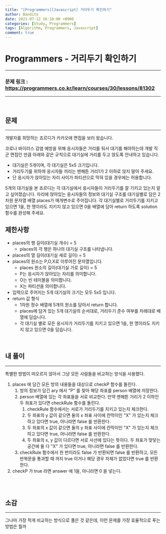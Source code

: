 ```yaml
---
title: "[Programmers][Javascript] 거리두기 확인하기"
author: Bandito
date: 2021-07-12 16:10:00 +0900
categories: [Study, Programmers]
tags: [Algorithm, Programmers, Javascript]
comment: true
---
```

 
# Programmers - 거리두기 확인하기

***
### 문제 링크 : <https://programmers.co.kr/learn/courses/30/lessons/81302>

***

<br/>

## 문제
***

개발자를 희망하는 죠르디가 카카오에 면접을 보러 왔습니다.

코로나 바이러스 감염 예방을 위해 응시자들은 거리를 둬서 대기를 해야하는데 개발 직군 면접인 만큼
아래와 같은 규칙으로 대기실에 거리를 두고 앉도록 안내하고 있습니다.

+ 대기실은 5개이며, 각 대기실은 5x5 크기입니다.
+ 거리두기를 위하여 응시자들 끼리는 맨해튼 거리1가 2 이하로 앉지 말아 주세요.
+ 단 응시자가 앉아있는 자리 사이가 파티션으로 막혀 있을 경우에는 허용합니다.

5개의 대기실을 본 죠르디는 각 대기실에서 응시자들이 거리두기를 잘 기키고 있는지 알고 싶어졌습니다. 자리에 앉아있는 응시자들의 정보와 대기실 구조를 대기실별로 담은 2차원 문자열 배열 places가 매개변수로 주어집니다. 각 대기실별로 거리두기를 지키고 있으면 1을, 한 명이라도 지키지 않고 있으면 0을 배열에 담아 return 하도록 solution 함수를 완성해 주세요.

## 제한사항

+ places의 행 길이(대기실 개수) = 5
    - places의 각 행은 하나의 대기실 구조를 나타냅니다.
+ places의 열 길이(대기실 세로 길이) = 5
+ places의 원소는 P,O,X로 이루어진 문자열입니다.
    - places 원소의 길이(대기실 가로 길이) = 5
    - P는 응시자가 앉아있는 자리를 의미합니다.
    - O는 빈 테이블을 의미합니다.
    - X는 파티션을 의미합니다.
+ 입력으로 주어지는 5개 대기실의 크기는 모두 5x5 입니다.
+ return 값 형식
    - 1차원 정수 배열에 5개의 원소를 담아서 return 합니다.
    - places에 담겨 있는 5개 대기실의 순서대로, 거리두기 준수 여부를 차례대로 배열에 담습니다.
    - 각 대기실 별로 모든 응시자가 거리두기를 지키고 있으면 1을, 한 명이라도 지키지 않고 있으면 0을 담습니다.

<br/>


## 내 풀이
***

특별한 방법이 떠오르지 않아서 그냥 모든 사람들을 비교하는 방식을 사용했다.

1. places 에 담긴 모든 방의 내용들을 대상으로 checkP 함수를 돌린다.
    1. 방의 정보가 담긴 ary 에서 "P" 를 찾아 해당 좌표를 person 배열에 저장한다.
    2. person 배열에 있는 각 좌표들을 서로 비교한다. 만약 맨해튼 거리가 2 이하인 두 좌표가 있다면 checkRule 함수를 돌린다.
        1. checkRule 함수에서는 서로가 거리두기를 지키고 있는지 체크한다.
        2. 두 좌표의 y 값이 같으면 둘의 x 좌표 사이에 칸막이인 "X" 가 있는지 체크하고 있다면 true, 아니라면 false 를 반환한다.
        3. 두 좌표의 x 값이 같으면 둘의 y 좌표 사이에 칸막이인 "X" 가 있는지 체크하고 있다면 true, 아니라면 false 를 반환한다.
        4. 두 좌표의 x, y 값이 다르다면 서로 사선에 있다는 뜻이다. 두 좌표가 맞닿는 공간에 둘 다 "X" 가 있다면 true, 아니라면 false 를 반환한다.
    3. checkRule 함수에서 한 번이라도 false 가 반환되면 false 를 반환하고, 모든 반복문을 통과할 때 까지 true 이거나 해당 경우 자체가 없었다면 true 를 반환한다.
2. checkP 가 true 라면 answer 에 1을, 아니라면 0 을 넣는다.


<br/>

<script src="https://gist.github.com/Suppplier/f925169e8b5c15ad02d4ff7e27060a1e.js"></script>

<br/>


## 소감
***

그나마 가장 적게 비교하는 방식으로 풀은 것 같은데, 이런 문제를 가장 효율적으로 푸는 방법은 뭘까 

